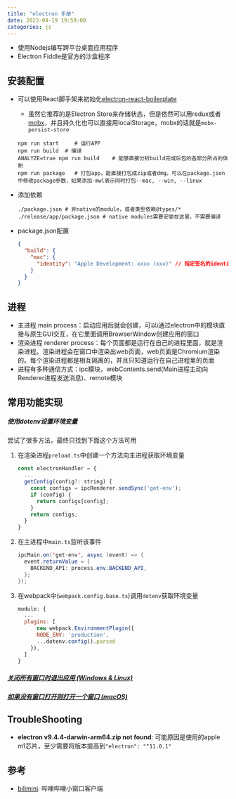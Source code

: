 ```yaml
---
title: "electron 手册"
date: 2023-04-19 19:59:00
categories: js
---
```


- 使用Nodejs编写跨平台桌面应用程序
- Electron Fiddle是官方的沙盒程序

## 安装配置

- 可以使用React脚手架来初始化[electron-react-boilerplate](https://github.com/electron-react-boilerplate/electron-react-boilerplate)

  - 虽然它推荐的是Electron Store来存储状态，但是依然可以用redux或者[mobx](https://haofly.net/mobx/)，并且持久化也可以直接用localStorage，mobx的话就是`mobx-persist-store`


  ```shell
  npm run start 	# 运行APP
  npm run build	 # 编译
  ANALYZE=true npm run build	# 能够直接分析build完成后包的各部分所占的体积
  npm run package	# 打包app，能直接打包成zip或者dmg。可以在package.json中修改package参数，如果添加-mwl表示同时打包--mac, --win, --linux
  ```

- 添加依赖

  ```shell
  ./package.json # 非native的module，或者类型依赖@types/*
  ./release/app/package.json # native modules需要安装在这里，不需要编译
  ```

- package.json配置

  ```json
  {
    "build": {
      "mac": {
        "identity": "Apple Development: xxxx (xxx)"	// 指定签名的identity，否则可能会自动选择到一个无效的identity导致应用打不开，可以用security find-identity -v查看当前所有的identity
      }
    }
  }
  ```

<!--more-->

## 进程

- 主进程 main process：启动应用后就会创建，可以i通过electron中的模块直接与原生GUI交互，在它里面调用BrowserWindow创建应用的窗口
- 渲染进程 renderer process：每个页面都是运行在自己的进程里面，就是渲染进程。渲染进程会在窗口中渲染出web页面，web页面是Chromium渲染的。每个渲染进程都是相互隔离的，并且只知道运行在自己进程里的页面
- 进程有多种通信方式：ipc模块，webContents.send(Main进程主动向Renderer进程发送消息)、remote模块

## 常用功能实现

##### 使用dotenv设置环境变量

尝试了很多方法，最终只找到下面这个方法可用

1. 在渲染进程`preload.ts`中创建一个方法向主进程获取环境变量
   ```javascript
   const electronHandler = {
     ...
     getConfig(config?: string) {
       const configs = ipcRenderer.sendSync('get-env');
       if (config) {
         return configs[config];
       }
       return configs;
     }
   }
   ```

2. 在主进程中`main.ts`监听该事件

   ```java
   ipcMain.on('get-env', async (event) => {
     event.returnValue = {
       BACKEND_API: process.env.BACKEND_API,
     };
   });

3. 在webpack中(`webpack.config.base.ts`)调用`dotenv`获取环境变量

   ```javascript
   module: {
     ...
     plugins: [
         new webpack.EnvironmentPlugin({
         NODE_ENV: 'production',
         ...dotenv.config().parsed
       }),
     ]
   }
   ```

##### [关闭所有窗口时退出应用 (Windows & Linux)](https://www.electronjs.org/zh/docs/latest/tutorial/quick-start#关闭所有窗口时退出应用-windows--linux)

##### [如果没有窗口打开则打开一个窗口 (macOS)](https://www.electronjs.org/zh/docs/latest/tutorial/quick-start#如果没有窗口打开则打开一个窗口-macos)

## TroubleShooting

- **electron v9.4.4-darwin-arm64.zip not found**: 可能原因是使用的apple m1芯片，至少需要将版本提高到`"electron": "^11.0.1"`

## 参考

- [bilimini](https://github.com/chitosai/bilimini): 哔哩哔哩小窗口客户端